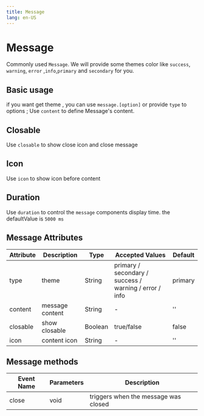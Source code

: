 ```yaml
---
title: Message
lang: en-US
---
```


# Message

Commonly used `Message`.
We will provide some themes color like `success`, `warning`, `error` ,`info`,`primary` and `secondary` for you.

## Basic usage

if you want get theme , you can use `message.[option]` or provide `type` to options ; Use `content` to define Message's content.

<demo src="../example/message/basic.vue"></demo>

## Closable

Use `closable` to show close icon and close message

<demo src="../example/message/closable.vue"></demo>

## Icon

Use `icon` to show icon before content
<demo src="../example/message/icon.vue"></demo>

## Duration 

Use `duration` to control the `message` components display time. the defaultValue is `5000 ms`

<demo src="../example/message/duration.vue"></demo>



## Message Attributes

| Attribute         | Description   | Type    | Accepted Values         | Default |
| ----------------- | --------------------------------------------------------------- | -------------------------------------- | ------------------------------------------------------------- | ------- |
| type              | theme | String  |  primary / secondary / success / warning / error / info    | primary      |
| content           | message content| String |  -    | ''      |
| closable          | show closable | Boolean |  true/false    | false      |
| icon              | content icon| String |  -    | '' |



## Message methods 

| Event Name       | Parameters                                                                                      | Description                              |
|------------------|-------------------------------------------------------------------------------------------------|------------------------------------------|
| close           | void  | triggers when the message was closed  |
